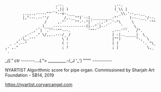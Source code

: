                            ,--.                       ,--.
                          _',|| )                     ( \\ |
            ,.,,.,-----""' "--v-.___                   `_\\.'--,..__
            |,"---.--''/       /,.__"")`-:|._________-"'     (--..__'/--.
                      /     ,."'    ""-'-"|'  _.,-"_.'-"\     \     ` '""
                   _ )____---------------(|--"_|--'      '__   \_
                _,' |  .''''""---.        '""'       ,---'''.   /".
            _,-'  ." \/,,..---/_ /                   | -|.._____|  \_
          ,-\,.'''            \ (                    |"")       "-,  \
      _ .".--"                ( :                    | (           '. "\_
    ,- ,."                    ; !                    ; |             \,_ `.
___(_(."       ctr -------....L_">        _________.-/_J                '\_')
                                                     """"            ----------

NYARTIST
Algorithmic score for pipe organ.
Commissioned by Sharjah Art Foundation - SB14, 2019

https://nyartist.coryarcangel.com

